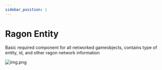 ```yaml
---
sidebar_position: 1
---
```


# Ragon Entity

Basic required component for all networked gameobjects, contains type of entity, id, and other ragon network information

![img.png](/img/ragon-entity.png)